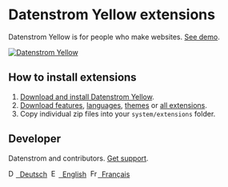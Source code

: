 # Datenstrom Yellow extensions

Datenstrom Yellow is for people who make websites. [See demo](https://extensions.datenstrom.se/).

[![Datenstrom Yellow](https://raw.githubusercontent.com/datenstrom/yellow-extensions/master/website/media/images/datenstrom-yellow-en.jpg)](https://datenstrom.se/yellow/)

## How to install extensions

1. [Download and install Datenstrom Yellow](https://github.com/datenstrom/yellow/).
2. [Download features](https://github.com/datenstrom/yellow-extensions/tree/master/features), [languages](https://github.com/datenstrom/yellow-extensions/tree/master/languages), [themes](https://github.com/datenstrom/yellow-extensions/tree/master/themes) or [all extensions](https://github.com/datenstrom/yellow-extensions/archive/master.zip).
3. Copy individual zip files into your `system/extensions` folder.

## Developer 

Datenstrom and contributors. [Get support](https://extensions.datenstrom.se/help/).

<p>
<a href="README-de.md"><img src="https://raw.githubusercontent.com/datenstrom/yellow-extensions/master/website/media/images/language-de.png" width="15" height="15" alt="Deutsch">&nbsp; Deutsch</a>&nbsp;
<a href="README.md"><img src="https://raw.githubusercontent.com/datenstrom/yellow-extensions/master/website/media/images/language-en.png" width="15" height="15" alt="English">&nbsp; English</a>&nbsp;
<a href="README-fr.md"><img src="https://raw.githubusercontent.com/datenstrom/yellow-extensions/master/website/media/images/language-fr.png" width="15" height="15" alt="Français">&nbsp; Français</a>&nbsp;
</p>